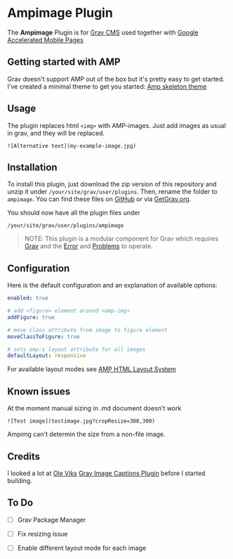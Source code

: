 # Ampimage Plugin

The **Ampimage** Plugin is for [Grav CMS](http://github.com/getgrav/grav) used together with [Google Accelerated Mobile Pages](https://www.ampproject.org)

## Getting started with AMP
Grav doesn't support AMP out of the box but it's pretty easy to get started. I've created a minimal theme to get you started: [Amp skeleton theme](https://github.com/Krillko/amp-skeleton)

## Usage
The plugin replaces html `<img>` with AMP-images.
Just add images as usual in grav, and they will be replaced.
    
    ![Alternative text](my-example-image.jpg)

## Installation

To install this plugin, just download the zip version of this repository and unzip it under `/your/site/grav/user/plugins`. Then, rename the folder to `ampimage`. You can find these files on [GitHub](https://github.com/kristoffer-ekendahl/grav-plugin-ampimage) or via [GetGrav.org](http://getgrav.org/downloads/plugins#extras).

You should now have all the plugin files under

    /your/site/grav/user/plugins/ampimage
	
> NOTE: This plugin is a modular component for Grav which requires [Grav](http://github.com/getgrav/grav) and the [Error](https://github.com/getgrav/grav-plugin-error) and [Problems](https://github.com/getgrav/grav-plugin-problems) to operate.

## Configuration
Here is the default configuration and an explanation of available options:

```yaml
enabled: true

# add <figure> element around <amp-img>
addFigure: true

# move class attribute from image to figure element
moveClassToFigure: true

# sets amp:s layout attribute for all images
defaultLayout: responsive

```

For available layout modes see [AMP HTML Layout System](https://github.com/ampproject/amphtml/blob/master/spec/amp-html-layout.md) 

## Known issues

At the moment manual sizing in .md document doesn't work

    ![Test image](testimage.jpg?cropResize=300,300)

Ampimg can't determin the size from a non-file image.

## Credits

I looked a lot at [Ole Viks](https://github.com/OleVik) [Grav Image Captions Plugin](https://github.com/OleVik/grav-plugin-imgcaptions) before I started building.

## To Do

- [ ] Grav Package Manager
- [ ] Fix resizing issue
- [ ] Enable different layout mode for each image

